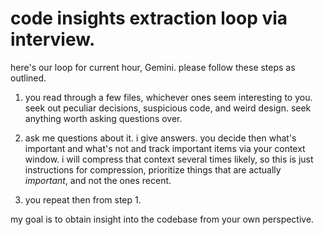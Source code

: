 # code insights extraction loop via interview.

here's our loop for current hour, Gemini. please follow these steps as outlined.

1. you read through a few files, whichever ones seem interesting to you. seek out peculiar decisions, suspicious code, and weird design. seek anything worth asking questions over.

2. ask me questions about it. i give answers. you decide then what's important and what's not and track important items via your context window. i will compress that context several times likely, so this is just instructions for compression, prioritize things that are actually *important*, and not the ones recent.

3. you repeat then from step 1.

my goal is to obtain insight into the codebase from your own perspective.
